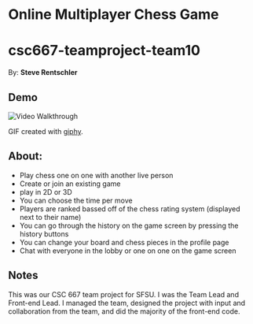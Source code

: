 # Online Multiplayer Chess Game
 # csc667-teamproject-team10
 
 By: **Steve Rentschler**
 
 ## Demo 

 <img src='https://media.giphy.com/media/KxnKVOI4YVfjPlzMOa/giphy.gif' width='' alt='Video Walkthrough' />

 GIF created with [giphy](https://giphy.com).

 ## About:

  * Play chess one on one with another live person
  * Create or join an existing game
  * play in 2D or 3D
  * You can choose the time per move
  * Players are ranked bassed off of the chess rating system (displayed next to their name)
  * You can go through the history on the game screen by pressing the history buttons
  * You can change your board and chess pieces in the profile page
  * Chat with everyone in the lobby or one on one on the game screen

 ## Notes

 This was our CSC 667 team project for SFSU. I was the Team Lead and Front-end Lead. I managed the team, designed the project with input and collaboration from the team, and did the majority of the front-end code.
